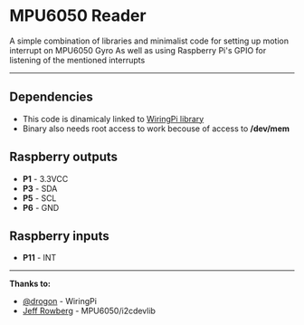MPU6050 Reader
=========

A simple combination of libraries and minimalist code for setting up motion interrupt on MPU6050 Gyro
As well as using Raspberry Pi's GPIO for listening of the mentioned interrupts

------

Dependencies
-------
- This code is dinamicaly linked to [WiringPi library](http://wiringpi.com/)
- Binary also needs root access to work becouse of access to **/dev/mem**

Raspberry outputs
-------
- **P1** - 3.3VCC
- **P3** - SDA
- **P5** - SCL
- **P6** - GND

Raspberry inputs
-------
- **P11** - INT

---
**Thanks to:**

- [@drogon](http://wiringpi.com/contact/) - WiringPi
- [Jeff Rowberg](https://github.com/jrowberg/i2cdevlib) - MPU6050/i2cdevlib